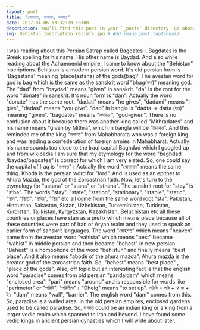 ```yaml
---
layout: post
title: "বেহেশত, বাগদাদ, ভগদত্ত"
date: 2017-04-06 13:32:20 +0300
description: You’ll find this post in your `_posts` directory. Go ahead and edit it and re-build the site to see your changes. # Add post description (optional)
img: Behistun_inscription_reliefs.jpg # Add image post (optional)
---
```


I was reading about this Persian Satrap called Bagdates l. Bagdates is the Greek spelling for his name. His other name is Baydad. And also while reading about the Achaemenid empire, I came to know about the "Behistun" inscriptions. Behistun is a modern persian word. It's old persian form is 'Bagastana' meaning 'place(astana) of the gods(bag)'. The avestan word for god is bag which is the same as the sanskrit word "bhag(ভগ)" meaning god. The "dad" from "baydad" means "given" in sanskrit. "da" is the root for the word "donate" in sanskrit. It's noun form is "dan". Actually the word "donate" has the same root. "dadati" means "he gives", "dadami" means "I give", "dadasi" means "you give". "dad" in bangla is "dadta -> datta (দত্ত)" meaning "given". "bagdates" means "ভগদত্ত ", "god-given". There is no confusion about it because there was another king called "Mithradates" and his name means "given by Mithra", which in bangla will be "মিত্রদত্ত". And this reminded me of the king "ভগদত্ত" from Mahabharata who was a foreign king and was leading a confederation of foreign armies in Mahabharat. Actually his name sounds too close to the Iraqi capital Baghdad which I googled up and from wikipedia I am sure that my etymology for the word "baghdad /baydad/bagdates" is correct for which I am very elated. So, one could say the capital of Iraq is "ভগদত্ত"। Actually the word "খোদাদাদ" means the same thing. Khoda is the persian word for "lord". And is used as an epithet to Ahura Mazda, the god of the Zoroastrian faith.
Now, let's turn to the etymology for "astana" or "stana" or "sthana". The sanskrit root for "stay" is "stha". The words "stay", "state", "station", "stationary", "stable", "static", "স্থান", "স্থিতি", "স্থবির", "স্থির" etc all come from the same word root "sta". Pakistan, Hindustan, Sakastan, Sistan, Uzbekistan, Turkeministan, Turkistan, Kurdistan, Tajikistan, Kyrgyzstan, Kazakhstan, Beluchistan etc all these countries or places have stan as a prefix which means place because all of these countries were part of Iran or Aryan realm and they used to speak an earlier form of sanskrit languages. 
The word "বেহেশত" which means "heaven" came from the avestan word "vahista" which means "best" became "wahist" in middle persian and then became "behest" in new persian. "Behest" is a homophone of the word "behistun" and finally means "best place". And it also means "abode of the ahura mazda". Ahura mazda is the creator god of the zoroastrian faith. So, "behest" means "best place" , "place of the gods".
Also, off topic but an interesting fact is that the english word "paradise" comes from old persian "paridaidam" which means "enclosed area". "pari" means "around" and is responsible for words like "perimeter" or "পরিধি", "পরিসীমা"। 
"Dheig" means "to set up". পরিধি = পরি + √ ধা + ই। "dam" means "wall", "barrier". The english word "dam" comes from this. So, paradise is a walled area. In the old persian empires, enclosed gardens used to be called paradise.
So, ভগদত্ত could be an indian king or a king from a larger vedic realm which spanned to Iran and beyond. I have found some vedic kings in ancient persian dynasties which I will write about later.
